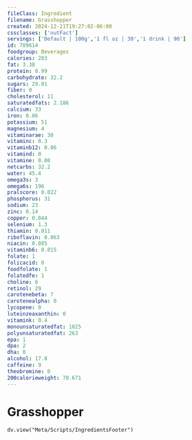 ```yaml
---
fileClass: Ingredient
filename: Grasshopper
created: 2024-12-21T19:27:02-06:00
cssclasses: ['nutFact']
servings: ['Default | 100g','1 fl oz | 30','1 drink | 90']
id: 789614
foodgroup: Beverages
calories: 283
fat: 3.38
protein: 0.99
carbohydrate: 32.2
sugars: 29.01
fiber: 0
cholesterol: 11
saturatedfats: 2.186
calcium: 33
iron: 0.06
potassium: 51
magnesium: 4
vitaminarae: 30
vitaminc: 0.3
vitaminb12: 0.06
vitamind: 0
vitamine: 0.08
netcarbs: 32.2
water: 45.4
omega3s: 3
omega6s: 196
pralscore: 0.022
phosphorus: 31
sodium: 23
zinc: 0.14
copper: 0.044
selenium: 1.3
thiamin: 0.011
riboflavin: 0.063
niacin: 0.085
vitaminb6: 0.015
folate: 1
folicacid: 0
foodfolate: 1
folatedfe: 1
choline: 6
retinol: 29
carotenebeta: 7
carotenealpha: 0
lycopene: 0
luteinzeaxanthin: 0
vitamink: 0.4
monounsaturatedfat: 1025
polyunsaturatedfat: 263
epa: 1
dpa: 2
dha: 0
alcohol: 17.8
caffeine: 9
theobromine: 0
200calorieweight: 70.671
---
```


# Grasshopper

```dataviewjs
dv.view("Meta/Scripts/IngredientsFooter")
```